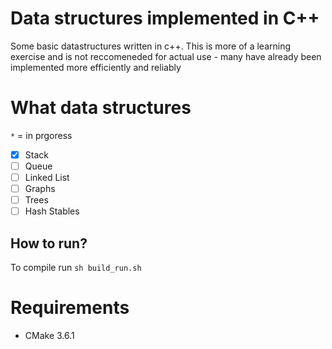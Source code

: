 Data structures implemented in C++
==================================
Some basic datastructures written in c++. This is more of a learning exercise and is not reccomeneded for actual use - many have already been implemented more efficiently and reliably

What data structures
====================
`*` = in prgoress

- [x] Stack
- [ ] Queue
- [ ] Linked List
- [ ] Graphs
- [ ] Trees
- [ ] Hash Stables

How to run?
-----------
To compile run `sh build_run.sh`

Requirements
============
 - CMake 3.6.1
